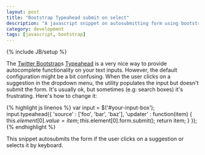 ```yaml
---
layout: post
title: "Bootstrap Typeahead submit on select"
description: "A javascript snippet on autosubmitting form using bootstrap typeahead"
category: development
tags: [javascript, bootstrap]
---
```

{% include JB/setup %}

The [Twitter Bootstrap][1]s [Typeahead][2] is a very nice way to provide autocomplete functionality on your text inputs. However, the default configuration might be a bit confusing. When the user clicks on a suggestion in the dropdown menu, the utility populates the input but doesn't submit the form. It's usually ok, but sometimes (e.g: search boxes) it's frustrating. Here's how to change it:

{% highlight js linenos %}
var input = $('#your-input-box');
input.typeahead({
    'source' : ['foo', 'bar', 'baz'],
    'updater' : function(item) {
        this.$element[0].value = item;
        this.$element[0].form.submit();
        return item;
    }
});
{% endhighlight %}

This snippet autosubmits the form if the user clicks on a suggestion or selects it by keyboard.

[1]: http://twitter.github.com/bootstrap/index.html
[2]: http://twitter.github.com/bootstrap/javascript.html#typeahead
